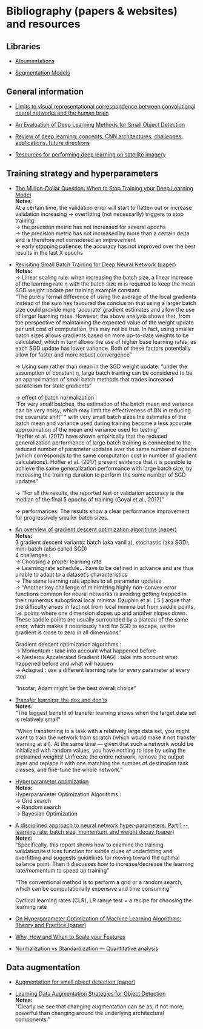 # Bibliography (papers & websites) and resources 

## Libraries

* [Albumentations](https://github.com/albumentations-team/albumentations)

* [Segmentation Models](https://github.com/qubvel/segmentation_models)

## General information

* [Limits to visual representational correspondence between convolutional neural networks and the human brain](https://www.nature.com/articles/s41467-021-22244-7#Sec7)

* [An Evaluation of Deep Learning Methods for Small Object Detection](https://www.hindawi.com/journals/jece/2020/3189691/)

* [Review of deep learning: concepts, CNN architectures, challenges, applications, future directions](https://www.researchgate.net/publication/350527503_Review_of_deep_learning_concepts_CNN_architectures_challenges_applications_future_directions)

* [Resources for performing deep learning on satellite imagery](https://github.com/robmarkcole/satellite-image-deep-learning#object-detection-enhanced-by-super-resolution)

## Training strategy and hyperparameters
* [The Million-Dollar Question: When to Stop Training your Deep Learning Model](https://towardsdatascience.com/the-million-dollar-question-when-to-stop-training-deep-learning-models-fa9b488ac04d)
\
**Notes**: \
At a certain time, the validation error will start to flatten out or increase
validation increasing → overfitting (not necessarily) 
triggers to stop training: \
→ the precision metric has not increased for several epochs \
→ the precision metric has not increased by more than a certain delta and is therefore not considered an improvement \
→ early stopping patience: the accuracy has not improved over the best results in the last X epochs

* [Revisiting Small Batch Training for Deep Neural Network (paper)](https://arxiv.org/pdf/1804.07612.pdf) \
**Notes:** \
→ Linear scaling rule:  when increasing the batch size, a linear increase of the learning rate η with the batch size m is required to keep the mean SGD weight update per training example constant.  \
“The purely formal difference of using the average of the local gradients instead of the sum has
favoured the conclusion that using a larger batch size could provide more ‘accurate’ gradient estimates and allow the use of larger learning rates. However, the above analysis shows that, from the
perspective of maintaining the expected value of the weight update per unit cost of computation, this
may not be true. In fact, using smaller batch sizes allows gradients based on more up-to-date weights
to be calculated, which in turn allows the use of higher base learning rates, as each SGD update has
lower variance. Both of these factors potentially allow for faster and more robust convergence” 

    → Using sum rather than mean in the SGD weight update:
“under the assumption of constant η, large batch training
can be considered to be an approximation of small batch methods that trades increased parallelism
for stale gradients”

    → effect of batch normalization : \
    “For very small batches, the estimation of the batch mean and variance can be very noisy, which may limit the effectiveness of BN in reducing the covariate shift”
“ with very small batch sizes the estimates of the batch mean and variance
used during training become a less accurate approximation of the mean and variance used for testing” \
“Hoffer et al. (2017) have shown empirically that the reduced generalization performance of large batch training is connected to the reduced number of parameter updates over the same number of epochs (which corresponds to the same computation cost in number of gradient calculations). Hoffer et al. (2017) present evidence that it is possible to achieve the same generalization performance with large batch size, by increasing the training duration to perform the same number of SGD updates”

    → “For all the results, the reported test or validation accuracy is the median of the final 5 epochs of training (Goyal et al., 2017)” 

    → performances: The results show a clear performance improvement for progressively smaller batch sizes.

* [An overview of gradient descent optimization algorithms (paper)](https://arxiv.org/pdf/1609.04747.pdf) \
**Notes:** \
3 gradient descent variants: batch (aka vanilla), stochastic (aka SGD), mini-batch (also called SGD) \
4 challenges : \
→ Choosing a proper learning rate \
→ Learning rate schedule… have to be defined in advance and are thus unable to adapt to a dataset’s characteristics \
→ The same learning rate applies to all parameter updates \
→ “Another key challenge of minimizing highly non-convex error functions common for neural networks is avoiding getting trapped in their numerous suboptimal local minima. Dauphin et al. [ 5 ] argue that the difficulty arises in fact not from local minima but from saddle points, i.e. points where one dimension slopes up and another slopes down. These saddle points are usually surrounded by a plateau of the same error, which makes it notoriously hard for SGD to escape, as the gradient is close to zero in all dimensions”

    Gradient descent optimization algorithms : \
→ Momentum : take into account what happened before \
→ Nesterov Accelerated Gradient (NAG) : take into account what happened before and what will happen \
→ Adagrad : use a different learning rate for every parameter at every step

    “Insofar, Adam might be the best overall choice”

* [Transfer learning: the dos and don’ts](https://medium.com/starschema-blog/transfer-learning-the-dos-and-donts-165729d66625) \
**Notes:** \
“The biggest benefit of transfer learning shows when the target data set is relatively small”

    “When transferring to a task with a relatively large data set, you might want to train the network from scratch (which would make it not transfer learning at all). At the same time — given that such a network would be initialized with random values, you have nothing to lose by using the pretrained weights! Unfreeze the entire network, remove the output layer and replace it with one matching the number of destination task classes, and fine-tune the whole network.”

* [Hyperparameter optimization](https://nanonets.com/blog/hyperparameter-optimization/) \
**Notes:** \
Hyperparameter Optimization Algorithms : \
→ Grid search \
→ Random search \
→ Bayesian Optimization

* [A disciplined approach to neural network hyper-parameters: Part 1 -- learning rate, batch size, momentum, and weight decay (paper)](https://arxiv.org/abs/1803.09820) \
**Notes:** \
“Specifically, this report shows how to examine the training validation/test loss function for subtle clues of underfitting and overfitting and suggests guidelines for moving toward the optimal balance point. Then it discusses how to increase/decrease the learning rate/momentum to speed up training”
    
    “The conventional method is to perform a grid or a random search, which can be
computationally expensive and time consuming”
    
    Cyclical learning rates (CLR), LR range test = a recipe for choosing the learning rate

* [On Hyperparameter Optimization of Machine Learning Algorithms: Theory and Practice (paper)](https://arxiv.org/pdf/2003.05689.pdf)

* [Why, How and When to Scale your Features](https://medium.com/greyatom/why-how-and-when-to-scale-your-features-4b30ab09db5e)

* [Normalization vs Standardization — Quantitative analysis](https://towardsdatascience.com/normalization-vs-standardization-quantitative-analysis-a91e8a79cebf)

## Data augmentation

* [Augmentation for small object detection (paper)](https://arxiv.org/pdf/1902.07296.pdf)

* [Learning Data Augmentation Strategies for Object Detection](https://www.ecva.net/papers/eccv_2020/papers_ECCV/papers/123720562.pdf) \
**Notes:** \
"Clearly we see that changing augmentation can be as, if not more,
powerful than changing around the underlying architectural components."
